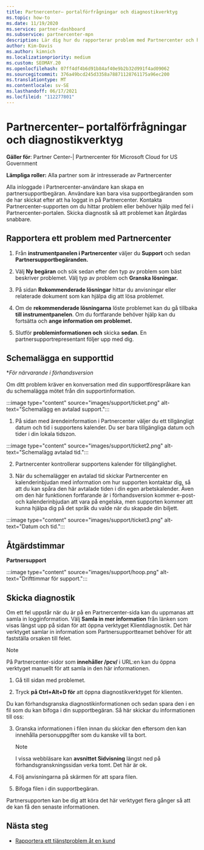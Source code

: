 ```yaml
---
title: Partnercenter– portalförfrågningar och diagnostikverktyg
ms.topic: how-to
ms.date: 11/19/2020
ms.service: partner-dashboard
ms.subservice: partnercenter-mpn
description: Lär dig hur du rapporterar problem med Partnercenter och hur du samlar in diagnostikinformation för partnersupportteamet.
author: Kim-Davis
ms.author: kimnich
ms.localizationpriority: medium
ms.custom: SEOMAY.20
ms.openlocfilehash: 07ff4df4b6d91b84af40e9b2b32d991f4ad09062
ms.sourcegitcommit: 376a49bcd245d3358a78871128761175a96ec200
ms.translationtype: MT
ms.contentlocale: sv-SE
ms.lasthandoff: 06/17/2021
ms.locfileid: "112277801"
---
```

# <a name="partner-center-portal-requests-and-diagnostic-tool"></a>Partnercenter– portalförfrågningar och diagnostikverktyg

**Gäller för**: Partner Center-| Partnercenter för Microsoft Cloud for US Government

**Lämpliga roller:** Alla partner som är intresserade av Partnercenter

Alla inloggade i Partnercenter-användare kan skapa en partnersupportbegäran. Användare kan bara visa supportbegäranden som de har skickat efter att ha loggat in på Partnercenter.
Kontakta Partnercenter-supporten om du hittar problem eller behöver hjälp med fel i Partnercenter-portalen. Skicka diagnostik så att problemet kan åtgärdas snabbare.

## <a name="report-a-problem-with-the-partner-center"></a>Rapportera ett problem med Partnercenter

1. Från **instrumentpanelen i Partnercenter** väljer du **Support** och sedan **Partnersupportbegäranden.**

2. Välj **Ny begäran** och sök sedan efter den typ av problem som bäst beskriver problemet. Välj typ av problem och **Granska lösningar.**

3. På sidan **Rekommenderade lösningar** hittar du anvisningar eller relaterade dokument som kan hjälpa dig att lösa problemet.

4. Om de **rekommenderade lösningarna** löste problemet kan du gå tillbaka **till instrumentpanelen**. Om du fortfarande behöver hjälp kan du fortsätta och **ange information om problemet.**

5. Slutför **probleminformationen och** skicka **sedan**. En partnersupportrepresentant följer upp med dig.

## <a name="schedule-a-support-appointment"></a>Schemalägga en supporttid 

**För närvarande i förhandsversion*

Om ditt problem kräver en konversation med din supportförespråkare kan du schemalägga mötet från din supportinformation.

:::image type="content" source="images/support/ticket.png" alt-text="Schemalägg en avtalad support.":::

1.  På sidan med ärendeinformation i Partnercenter väljer du ett tillgängligt datum och tid i supportens kalender. Du ser bara tillgängliga datum och tider i din lokala tidszon.

:::image type="content" source="images/support/ticket2.png" alt-text="Schemalägg avtalad tid.":::

2. Partnercenter kontrollerar supportens kalender för tillgänglighet.

1. När du schemalägger en avtalad tid skickar Partnercenter en kalenderinbjudan med information om hur supporten kontaktar dig, så att du kan spåra den här avtalade tiden i din egen arbetskalender.  Även om den här funktionen fortfarande är i förhandsversion kommer e-post- och kalenderinbjudan att vara på engelska, men supporten kommer att kunna hjälpa dig på det språk du valde när du skapade din biljett.

:::image type="content" source="images/support/ticket3.png" alt-text="Datum och tid.":::

## <a name="hours-of-operation"></a>Åtgärdstimmar

**Partnersupport**

:::image type="content" source="images/support/hoop.png" alt-text="Drifttimmar för support.":::

## <a name="send-diagnostics"></a>Skicka diagnostik

Om ett fel uppstår när du är på en Partnercenter-sida kan du uppmanas att samla in logginformation. Välj **Samla in mer information** från länken som visas längst upp på sidan för att öppna verktyget Klientdiagnostik. Det här verktyget samlar in information som Partnersupportteamet behöver för att fastställa orsaken till felet. 

>[!NOTE]
>På Partnercenter-sidor som **innehåller /pcv/** i URL:en kan du öppna verktyget manuellt för att samla in den här informationen.

1. Gå till sidan med problemet.

2. Tryck **på Ctrl+Alt+D för** att öppna diagnostikverktyget för klienten.

Du kan förhandsgranska diagnostikinformationen och sedan spara den i en fil som du kan bifoga i din supportbegäran. Så här skickar du informationen till oss:

3. Granska informationen i filen innan du skickar den eftersom den kan innehålla personuppgifter som du kanske vill ta bort.

    >[!NOTE]
    >I vissa webbläsare kan **avsnittet Sidvisning** längst ned på förhandsgranskningssidan verka tomt.  Det här är ok.

4. Följ anvisningarna på skärmen för att spara filen.

5. Bifoga filen i din supportbegäran.

Partnersupporten kan be dig att köra det här verktyget flera gånger så att de kan få den senaste informationen.

## <a name="next-steps"></a>Nästa steg

- [Rapportera ett tjänstproblem åt en kund](report-problems-on-behalf-of-a-customer.md)
